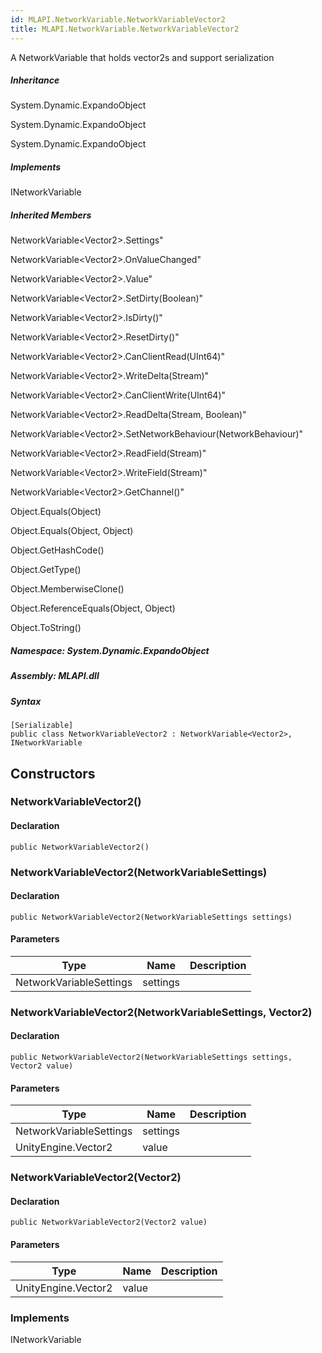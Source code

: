 ```yaml
---  
id: MLAPI.NetworkVariable.NetworkVariableVector2  
title: MLAPI.NetworkVariable.NetworkVariableVector2  
---
```


<div class="markdown level0 summary">

A NetworkVariable that holds vector2s and support serialization

</div>

<div class="markdown level0 conceptual">

</div>

<div class="inheritance">

##### Inheritance

<div class="level0">

System.Dynamic.ExpandoObject

</div>

<div class="level1">

System.Dynamic.ExpandoObject

</div>

<div class="level2">

System.Dynamic.ExpandoObject

</div>

</div>

<div classs="implements">

##### Implements

<div>

INetworkVariable

</div>

</div>

<div class="inheritedMembers">

##### Inherited Members

<div>

NetworkVariable&lt;Vector2&gt;.Settings"

</div>

<div>

NetworkVariable&lt;Vector2&gt;.OnValueChanged"

</div>

<div>

NetworkVariable&lt;Vector2&gt;.Value"

</div>

<div>

NetworkVariable&lt;Vector2&gt;.SetDirty(Boolean)"

</div>

<div>

NetworkVariable&lt;Vector2&gt;.IsDirty()"

</div>

<div>

NetworkVariable&lt;Vector2&gt;.ResetDirty()"

</div>

<div>

NetworkVariable&lt;Vector2&gt;.CanClientRead(UInt64)"

</div>

<div>

NetworkVariable&lt;Vector2&gt;.WriteDelta(Stream)"

</div>

<div>

NetworkVariable&lt;Vector2&gt;.CanClientWrite(UInt64)"

</div>

<div>

NetworkVariable&lt;Vector2&gt;.ReadDelta(Stream, Boolean)"

</div>

<div>

NetworkVariable&lt;Vector2&gt;.SetNetworkBehaviour(NetworkBehaviour)"

</div>

<div>

NetworkVariable&lt;Vector2&gt;.ReadField(Stream)"

</div>

<div>

NetworkVariable&lt;Vector2&gt;.WriteField(Stream)"

</div>

<div>

NetworkVariable&lt;Vector2&gt;.GetChannel()"

</div>

<div>

Object.Equals(Object)

</div>

<div>

Object.Equals(Object, Object)

</div>

<div>

Object.GetHashCode()

</div>

<div>

Object.GetType()

</div>

<div>

Object.MemberwiseClone()

</div>

<div>

Object.ReferenceEquals(Object, Object)

</div>

<div>

Object.ToString()

</div>

</div>

##### **Namespace**: System.Dynamic.ExpandoObject

##### **Assembly**: MLAPI.dll

##### Syntax

    [Serializable]
    public class NetworkVariableVector2 : NetworkVariable<Vector2>, INetworkVariable

## Constructors 

### NetworkVariableVector2()

<div class="markdown level1 summary">

</div>

<div class="markdown level1 conceptual">

</div>

#### Declaration

    public NetworkVariableVector2()

### NetworkVariableVector2(NetworkVariableSettings)

<div class="markdown level1 summary">

</div>

<div class="markdown level1 conceptual">

</div>

#### Declaration

    public NetworkVariableVector2(NetworkVariableSettings settings)

#### Parameters

| Type                    | Name     | Description |
|-------------------------|----------|-------------|
| NetworkVariableSettings | settings |             |

### NetworkVariableVector2(NetworkVariableSettings, Vector2)

<div class="markdown level1 summary">

</div>

<div class="markdown level1 conceptual">

</div>

#### Declaration

    public NetworkVariableVector2(NetworkVariableSettings settings, Vector2 value)

#### Parameters

| Type                    | Name     | Description |
|-------------------------|----------|-------------|
| NetworkVariableSettings | settings |             |
| UnityEngine.Vector2     | value    |             |

### NetworkVariableVector2(Vector2)

<div class="markdown level1 summary">

</div>

<div class="markdown level1 conceptual">

</div>

#### Declaration

    public NetworkVariableVector2(Vector2 value)

#### Parameters

| Type                | Name  | Description |
|---------------------|-------|-------------|
| UnityEngine.Vector2 | value |             |

### Implements

<div>

INetworkVariable

</div>

